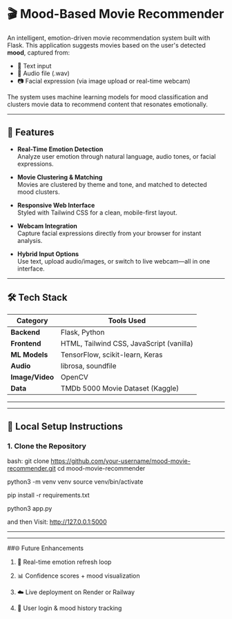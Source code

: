 # 🎬 Mood-Based Movie Recommender

An intelligent, emotion-driven movie recommendation system built with Flask. This application suggests movies based on the user's detected **mood**, captured from:

- 📝 Text input
- 🎤 Audio file (.wav)
- 📷 Facial expression (via image upload or real-time webcam)

The system uses machine learning models for mood classification and clusters movie data to recommend content that resonates emotionally.

---

## 🚀 Features

- **Real-Time Emotion Detection**  
  Analyze user emotion through natural language, audio tones, or facial expressions.
  
- **Movie Clustering & Matching**  
  Movies are clustered by theme and tone, and matched to detected mood clusters.

- **Responsive Web Interface**  
  Styled with Tailwind CSS for a clean, mobile-first layout.

- **Webcam Integration**  
  Capture facial expressions directly from your browser for instant analysis.

- **Hybrid Input Options**  
  Use text, upload audio/images, or switch to live webcam—all in one interface.

---

## 🛠 Tech Stack

| Category        | Tools Used                             |
|----------------|-----------------------------------------|
| **Backend**     | Flask, Python                           |
| **Frontend**    | HTML, Tailwind CSS, JavaScript (vanilla)|
| **ML Models**   | TensorFlow, scikit-learn, Keras         |
| **Audio**       | librosa, soundfile                      |
| **Image/Video** | OpenCV                                  |
| **Data**        | TMDb 5000 Movie Dataset (Kaggle)        |

---


---

## 🧪 Local Setup Instructions

### 1. Clone the Repository

bash:
git clone https://github.com/your-username/mood-movie-recommender.git
cd mood-movie-recommender

python3 -m venv venv
source venv/bin/activate

pip install -r requirements.txt

python3 app.py

and then Visit: http://127.0.0.1:5000


---


---
##🌐 Future Enhancements
1. 🔄 Real-time emotion refresh loop

2. 📊 Confidence scores + mood visualization

3. ☁️ Live deployment on Render or Railway

4. 👥 User login & mood history tracking
